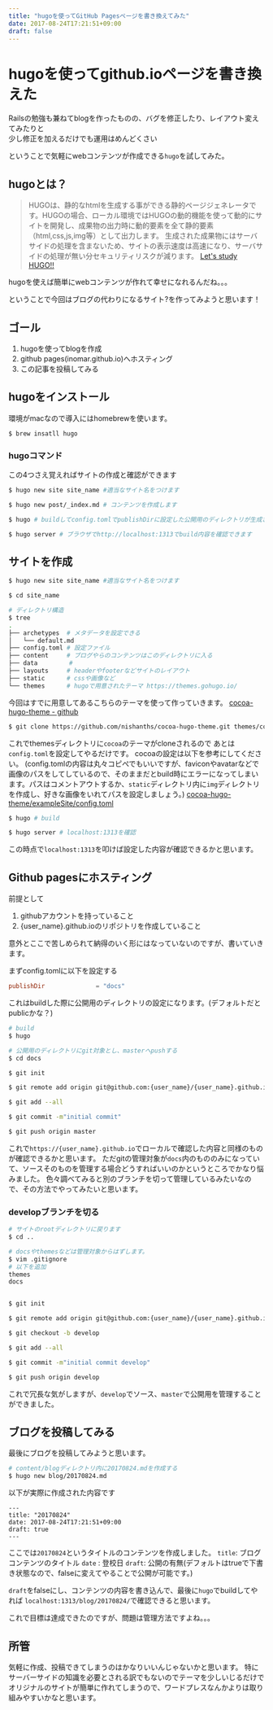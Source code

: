 ```yaml
---
title: "hugoを使ってGitHub Pagesページを書き換えてみた"
date: 2017-08-24T17:21:51+09:00
draft: false
---
```

# hugoを使ってgithub.ioページを書き換えた

Railsの勉強も兼ねてblogを作ったものの、バグを修正したり、レイアウト変えてみたりと  
少し修正を加えるだけでも運用はめんどくさい  

ということで気軽にwebコンテンツが作成できる`hugo`を試してみた。


## hugoとは？

> HUGOは、静的なhtmlを生成する事ができる静的ページジェネレータです。HUGOの場合、ローカル環境ではHUGOの動的機能を使って動的にサイトを開発し、成果物の出力時に動的要素を全て静的要素（html,css,js,img等）として出力します。 生成された成果物にはサーバサイドの処理を含まないため、サイトの表示速度は高速になり、サーバサイドの処理が無い分セキュリティリスクが減ります。
[Let's study HUGO!!](http://www.study-hugo.com/basic/whats-hugo/)

hugoを使えば簡単にwebコンテンツが作れて幸せになれるんだね。。。

ということで今回はブログの代わりになるサイト?を作ってみようと思います！

## ゴール
1. hugoを使ってblogを作成
2. github pages(inomar.github.io)へホスティング
3. この記事を投稿してみる

## hugoをインストール
環境がmacなので導入にはhomebrewを使います。

```
$ brew insatll hugo
```

### hugoコマンド
この4つさえ覚えればサイトの作成と確認ができます

```bash
$ hugo new site site_name #適当なサイト名をつけます

$ hugo new post/_index.md # コンテンツを作成します

$ hugo # buildしてconfig.tomlでpublishDirに設定した公開用のディレクトリが生成されます。

$ hugo server # ブラウザでhttp://localhost:1313でbuild内容を確認できます
```


## サイトを作成

```bash
$ hugo new site site_name #適当なサイト名をつけます

$ cd site_name

# ディレクトリ構造
$ tree
.
├── archetypes  # メタデータを設定できる
│   └── default.md
├── config.toml # 設定ファイル
├── content     # ブログやらのコンテンツはこのディレクトリに入る
├── data　　　　  #
├── layouts     # headerやfooterなどサイトのレイアウト
├── static　　　 # cssや画像など
└── themes      # hugoで用意されたテーマ https://themes.gohugo.io/

```

今回はすでに用意してあるこちらのテーマを使って作っていきます。
[cocoa-hugo-theme - github](https://github.com/nishanths/cocoa-hugo-theme)

```bash
$ git clone https://github.com/nishanths/cocoa-hugo-theme.git themes/cocoa
```
これでthemesディレクトリに`cocoa`のテーマがcloneされるので
あとは`config.toml`を設定してやるだけです。
cocoaの設定は以下を参考にしてください。
(config.tomlの内容は丸々コピぺでもいいですが、faviconやavatarなどで画像のパスをしてしているので、そのままだとbuild時にエラーになってしまいます。パスはコメントアウトするか、`static`ディレクトリ内に`img`ディレクトリを作成し、好きな画像をいれてパスを設定しましょう。)
[cocoa-hugo-theme/exampleSite/config.toml](https://github.com/nishanths/cocoa-hugo-theme/blob/master/exampleSite/config.toml)

```bash
$ hugo # build

$ hugo server # localhost:1313を確認
```

この時点で`localhost:1313`を叩けば設定した内容が確認できるかと思います。


## Github pagesにホスティング
前提として
1. githubアカウントを持っていること
2. {user_name}.github.ioのリポジトリを作成していること

意外とここで苦しめられて納得のいく形にはなっていないのですが、書いていきます。

まずconfig.tomlに以下を設定する
```toml
publishDir              = "docs"
```
これはbuildした際に公開用のディレクトリの設定になります。(デフォルトだとpublicかな？)

```bash
# build
$ hugo

# 公開用のディレクトリにgit対象とし、masterへpushする
$ cd docs

$ git init

$ git remote add origin git@github.com:{user_name}/{user_name}.github.io.git

$ git add --all

$ git commit -m"initial commit"

$ git push origin master
```

これで`https://{user_name}.github.io`でローカルで確認した内容と同様のものが確認できるかと思います。
ただgitの管理対象が`docs`内のもののみになっていて、ソースそのものを管理する場合どうすればいいのかというところでかなり悩みました。
色々調べてみると別のブランチを切って管理しているみたいなので、その方法でやってみたいと思います。

### developブランチを切る
```bash
# サイトのrootディレクトリに戻ります
$ cd ..

# docsやthemesなどは管理対象からはずします。
$ vim .gitignore
# 以下を追加
themes
docs


$ git init

$ git remote add origin git@github.com:{user_name}/{user_name}.github.io.git

$ git checkout -b develop

$ git add --all

$ git commit -m"initial commit develop"

$ git push origin develop
```

これで冗長な気がしますが、`develop`でソース、`master`で公開用を管理することができました。

## ブログを投稿してみる
最後にブログを投稿してみようと思います。
```bash
# content/blogディレクトリ内に20170824.mdを作成する
$ hugo new blog/20170824.md
```

以下が実際に作成された内容です

```
---
title: "20170824"
date: 2017-08-24T17:21:51+09:00
draft: true
---
```
ここでは`20170824`というタイトルのコンテンツを作成しました。
`title`: ブログコンテンツのタイトル
`date` : 登校日
`draft`: 公開の有無(デフォルトはtrueで下書き状態なので、falseに変えてやることで公開が可能です。)

`draft`をfalseにし、コンテンツの内容を書き込んで、最後に`hugo`でbuildしてやれば
`localhost:1313/blog/20170824/`で確認できると思います。


これで目標は達成できたのですが、問題は管理方法ですよね。。。

## 所管
気軽に作成、投稿できてしまうのはかなりいいんじゃないかと思います。
特にサーバーサイドの知識を必要とされる訳でもないのでテーマを少しいじるだけでオリジナルのサイトが簡単に作れてしまうので、ワードプレスなんかよりは取り組みやすいかなと思います。
